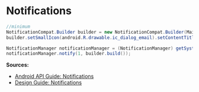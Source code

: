 # Notifications
```java
//minimum
NotificationCompat.Builder builder = new NotificationCompat.Builder(MainActivity.this);
builder.setSmallIcon(android.R.drawable.ic_dialog_email).setContentTitle("My notification").setContentText("Hello World!");

NotificationManager notificationManager = (NotificationManager) getSystemService(Context.NOTIFICATION_SERVICE);
notificationManager.notify(1, builder.build());
```

**Sources:**
* [Android API Guide: Notifications](http://developer.android.com/guide/topics/ui/notifiers/notifications.html)
* [Design Guide: Notifications](http://developer.android.com/design/patterns/notifications.html)
